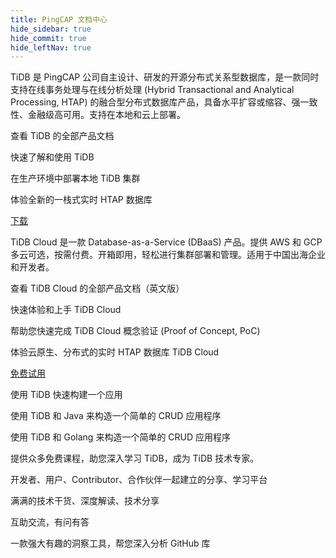 ```yaml
---
title: PingCAP 文档中心
hide_sidebar: true
hide_commit: true
hide_leftNav: true
---
```


<DocHomeContainer title="PingCAP 文档中心" subTitle="欢迎来到 PingCAP 文档中心！让我们以文会友，一起探索 HTAP 数据库的奥秘！在您使用 TiDB 产品、迁移数据、基于数据库开发应用等过程中，我们提供了丰富的教程指南、详实的参考资料，帮您顺利完成操作、为您排忧解难。">

<DocHomeSection label="TiDB" anchor="tidb" id="tidb">

TiDB 是 PingCAP 公司自主设计、研发的开源分布式关系型数据库，是一款同时支持在线事务处理与在线分析处理 (Hybrid Transactional and Analytical Processing, HTAP) 的融合型分布式数据库产品，具备水平扩容或缩容、强一致性、金融级高可用。支持在本地和云上部署。

<DocHomeCardContainer>

<DocHomeCard href="https://docs.pingcap.com/zh/tidb/stable" icon="doc1" label="TiDB 文档">

查看 TiDB 的全部产品文档

</DocHomeCard>

<DocHomeCard href="https://docs.pingcap.com/zh/tidb/stable/quick-start-with-tidb" icon="doc5" label="快速上手 TiDB">

快速了解和使用 TiDB

</DocHomeCard>

<DocHomeCard href="https://docs.pingcap.com/zh/tidb/stable/production-deployment-using-tiup" icon="cloud7" label="部署本地 TiDB 集群">

在生产环境中部署本地 TiDB 集群

</DocHomeCard>

</DocHomeCardContainer>

体验全新的一栈式实时 HTAP 数据库

<a href="https://pingcap.com/zh/product-community" class="button" target="_blank" referrerpolicy="no-referrer-when-downgrade">下载</a>

</DocHomeSection>

<DocHomeSection label="TiDB Cloud" anchor="tidb-cloud" id="tidb-cloud">

TiDB Cloud 是一款 Database-as-a-Service (DBaaS) 产品。提供 AWS 和 GCP 多云可选，按需付费。开箱即用，轻松进行集群部署和管理。适用于中国出海企业和开发者。

<DocHomeCardContainer>

<DocHomeCard href="https://docs.pingcap.com/tidbcloud" icon="doc2" label="TiDB Cloud 文档">

查看 TiDB Cloud 的全部产品文档（英文版）

</DocHomeCard>

<DocHomeCard href="https://docs.pingcap.com/tidbcloud/tidb-cloud-quickstart" icon="cloud5" label="TiDB Cloud 快速上手">

快速体验和上手 TiDB Cloud

</DocHomeCard>

<DocHomeCard href="https://docs.pingcap.com/tidbcloud/tidb-cloud-poc" icon="cloud3" label="TiDB Cloud 概念验证（PoC）">

帮助您快速完成 TiDB Cloud 概念验证 (Proof of Concept, PoC)

</DocHomeCard>

</DocHomeCardContainer>

体验云原生、分布式的实时 HTAP 数据库 TiDB Cloud

<a href="https://tidbcloud.com/free-trial" class="button" target="_blank" referrerpolicy="no-referrer-when-downgrade">免费试用</a>

</DocHomeSection>

<DocHomeSection label="开发者" anchor="developers" id="developers">

<DocHomeCardContainer>

<DocHomeCard href="https://docs.pingcap.com/zh/tidb/stable/dev-guide-overview" icon="doc8" label="开发者手册">

使用 TiDB 快速构建一个应用

</DocHomeCard>

<DocHomeCard href="https://docs.pingcap.com/zh/tidb/stable/dev-guide-sample-application-java" icon="java" label="Java">

使用 TiDB 和 Java 来构造一个简单的 CRUD 应用程序

</DocHomeCard>

<DocHomeCard href="https://docs.pingcap.com/zh/tidb/stable/dev-guide-outdated-for-go-sql-driver-mysql" icon="go" label="Golang">

使用 TiDB 和 Golang 来构造一个简单的 CRUD 应用程序

</DocHomeCard>

</DocHomeCardContainer>

</DocHomeSection>

<DocHomeSection label="更多资源" anchor="resources" id="resources">

<DocHomeCardContainer>

<DocHomeCard href="https://pingcap.com/zh/education/" icon="cloud1" label="PingCAP Education">

提供众多免费课程，助您深入学习 TiDB，成为 TiDB 技术专家。

</DocHomeCard>

<DocHomeCard href="https://tidb.net/" icon="doc9" label="TiDB 社区">

开发者、用户、Contributor、合作伙伴一起建立的分享、学习平台

</DocHomeCard>

<DocHomeCard href="https://pingcap.com/zh/blog/" icon="doc10" label="TiDB 博客">

满满的技术干货、深度解读、技术分享

</DocHomeCard>

<DocHomeCard href="https://asktug.com/" icon="asktug" label="Ask TiDB User Group">

互助交流，有问有答

</DocHomeCard>

<DocHomeCard href="https://ossinsight.io/" icon="cloud6" label="OSS Insight">

一款强大有趣的洞察工具，帮您深入分析 GitHub 库

</DocHomeCard>

</DocHomeCardContainer>

</DocHomeSection>

</DocHomeContainer>
